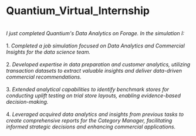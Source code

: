 # Quantium_Virtual_Internship
<br>
<i>I just completed Quantium's Data Analytics on Forage. In the simulation I:</i><br><br>
1. <i>Completed a job simulation focused on Data Analytics and Commercial Insights for the data science team.</i><br><br>
2. <i>Developed expertise in data preparation and customer analytics, utilizing transaction datasets to extract valuable insights and deliver data-driven commercial recommendations.</i><br><br>
3. <i>Extended analytical capabilities to identify benchmark stores for conducting uplift testing on trial store layouts, enabling evidence-based decision-making.</i><br><br>
4. <i>Leveraged acquired data analytics and insights from previous tasks to create comprehensive reports for the Category Manager, facilitating informed strategic decisions and enhancing 
   commercial applications.</i><br><br>

